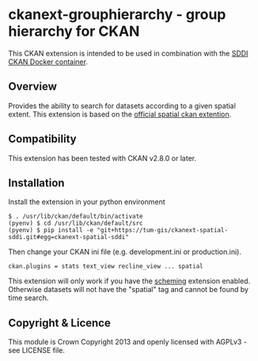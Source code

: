 # ckanext-grouphierarchy - group hierarchy for CKAN

This CKAN extension is intended to be used in combination with the [SDDI CKAN Docker container](https://github.com/tum-gis/SDDI-CKAN-Docker).

## Overview

Provides the ability to search for datasets according to a given spatial extent. This extension is based on the [official spatial ckan extention](https://github.com/ckan/ckanext-spatial).

## Compatibility

This extension has been tested with CKAN v2.8.0 or later. 

## Installation

Install the extension in your python environment
```
$ . /usr/lib/ckan/default/bin/activate
(pyenv) $ cd /usr/lib/ckan/default/src
(pyenv) $ pip install -e "git+https://tum-gis/ckanext-spatial-sddi.git#egg=ckanext-spatial-sddi"
```
Then change your CKAN ini file (e.g. development.ini or production.ini).
```
ckan.plugins = stats text_view recline_view ... spatial
```

This extension will only work if you have the [scheming](https://github.com/tum-gis/ckanext-scheming-sddi) extension enabled. Otherwise datasets will not have the "spatial" tag and cannot be found by time search.

## Copyright & Licence

This module is Crown Copyright 2013 and openly licensed with AGPLv3 - see LICENSE file.
